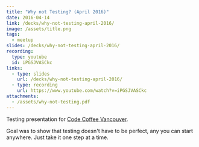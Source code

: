 ```yaml
---
title: "Why not Testing? (April 2016)"
date: 2016-04-14
link: /decks/why-not-testing-april-2016/
image: /assets/title.png
tags:
  - meetup
slides: /decks/why-not-testing-april-2016/
recording:
  type: youtube
  id: iPGSJVASCkc
links:
  - type: slides
    url: /decks/why-not-testing-april-2016/
  - type: recording
    url: https://www.youtube.com/watch?v=iPGSJVASCkc
attachments:
  - /assets/why-not-testing.pdf
---
```

Testing presentation for [Code Coffee Vancouver](https://www.meetup.com/Code-Coffee-Vancouver/events/230135012/).

Goal was to show that testing doesn't have to be perfect, any you can start anywhere. Just take it one step at a time.
